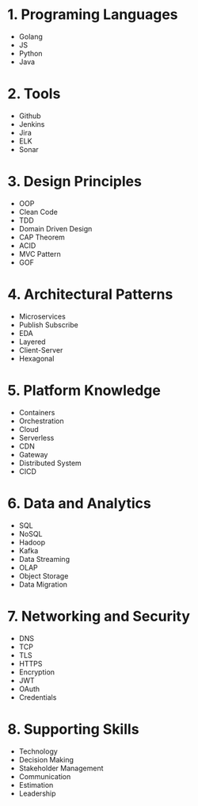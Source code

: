 # 1. Programing Languages

- Golang
- JS
- Python
- Java

# 2. Tools

- Github
- Jenkins
- Jira
- ELK
- Sonar

# 3. Design Principles

- OOP
- Clean Code
- TDD
- Domain Driven Design
- CAP Theorem
- ACID
- MVC Pattern
- GOF

# 4. Architectural Patterns

- Microservices
- Publish Subscribe
- EDA
- Layered
- Client-Server
- Hexagonal

# 5. Platform Knowledge

- Containers
- Orchestration
- Cloud
- Serverless
- CDN
- Gateway
- Distributed System
- CICD

# 6. Data and Analytics

- SQL
- NoSQL
- Hadoop
- Kafka
- Data Streaming
- OLAP
- Object Storage
- Data Migration

# 7. Networking and Security

- DNS
- TCP
- TLS
- HTTPS
- Encryption
- JWT
- OAuth
- Credentials

# 8. Supporting Skills

- Technology
- Decision Making
- Stakeholder Management
- Communication
- Estimation
- Leadership